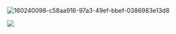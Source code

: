 ![160240098-c58aa916-97a3-49ef-bbef-0386983e13d8](https://user-images.githubusercontent.com/45543047/162906088-bb9c897c-76d7-420b-87ef-69a5d4537f2e.png)


<img src="https://github-readme-stats-eight-theta.vercel.app/api?username=rezafarazi&show_icons=true&theme=algolia&include_all_commits=true&count_private=true"/>
